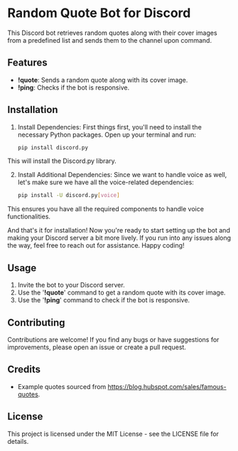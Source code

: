 # Random Quote Bot for Discord

This Discord bot retrieves random quotes along with their cover images from a predefined list and sends them to the channel upon command.

## Features

- **!quote**: Sends a random quote along with its cover image.
- **!ping**: Checks if the bot is responsive.

## Installation

1. Install Dependencies: First things first, you'll need to install the necessary Python packages. Open up your terminal and run:
   
   ```bash
   pip install discord.py

This will install the Discord.py library.

2. Install Additional Dependencies: Since we want to handle voice as well, let's make sure we have all the voice-related dependencies:

   ```bash
   pip install -U discord.py[voice]

This ensures you have all the required components to handle voice functionalities.

And that's it for installation! Now you're ready to start setting up the bot and making your Discord server a bit more lively. If you run into any issues along the way, feel free to reach out for assistance. Happy coding!

## Usage

1. Invite the bot to your Discord server.
2. Use the '**!quote**' command to get a random quote with its cover image.
3. Use the '**!ping**' command to check if the bot is responsive.

## Contributing
Contributions are welcome! If you find any bugs or have suggestions for improvements, please open an issue or create a pull request.

## Credits
- Example quotes sourced from https://blog.hubspot.com/sales/famous-quotes.

## License
This project is licensed under the MIT License - see the LICENSE file for details.
